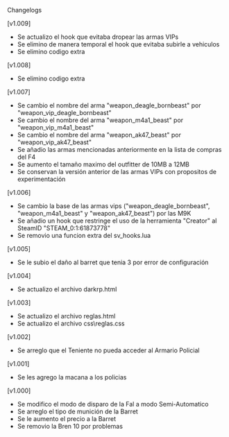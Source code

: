 Changelogs

[v1.009]
- Se actualizo el hook que evitaba dropear las armas VIPs
- Se elimino de manera temporal el hook que evitaba subirle a vehiculos
- Se elimino codigo extra

[v1.008]
- Se elimino codigo extra

[v1.007]
- Se cambio el nombre del arma "weapon_deagle_bornbeast" por "weapon_vip_deagle_bornbeast"
- Se cambio el nombre del arma "weapon_m4a1_beast" por "weapon_vip_m4a1_beast"
- Se cambio el nombre del arma "weapon_ak47_beast" por "weapon_vip_ak47_beast"
- Se añadio las armas mencionadas anteriormente en la lista de compras del F4
- Se aumento el tamaño maximo del outfitter de 10MB a 12MB
- Se conservan la versión anterior de las armas VIPs con propositos de experimentación

[v1.006]
- Se cambio la base de las armas vips ("weapon_deagle_bornbeast", "weapon_m4a1_beast" y "weapon_ak47_beast") por las M9K
- Se añadio un hook que restringe el uso de la herramienta "Creator" al SteamID "STEAM_0:1:61873778"
- Se removio una funcion extra del sv_hooks.lua

[v1.005]
- Se le subio el daño al barret que tenia 3 por error de configuración

[v1.004]
- Se actualizo el archivo darkrp.html

[v1.003]
- Se actualizo el archivo reglas.html
- Se actualizo el archivo css\reglas.css

[v1.002]
- Se arreglo que el Teniente no pueda acceder al Armario Policial

[v1.001]
- Se les agrego la macana a los policias

[v1.000]
- Se modifico el modo de disparo de la Fal a modo Semi-Automatico
- Se arreglo el tipo de munición de la Barret
- Se le aumento el precio a la Barret
- Se removio la Bren 10 por problemas